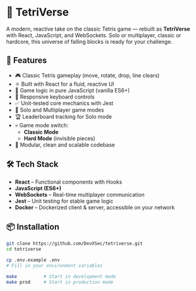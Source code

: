 # 🌌 TetriVerse

A modern, reactive take on the classic Tetris game — rebuilt as **TetriVerse** with React, JavaScript, and WebSockets. Solo or multiplayer, classic or hardcore, this universe of falling blocks is ready for your challenge.

## 🚀 Features

- 🎮 Classic Tetris gameplay (move, rotate, drop, line clears)
- ⚛️ Built with React for a fluid, reactive UI
- 🔧 Game logic in pure JavaScript (vanilla ES6+)
- 🎹 Responsive keyboard controls
- ✅ Unit-tested core mechanics with Jest
- 🧱 Solo and Multiplayer game modes
- 🏆 Leaderboard tracking for Solo mode
- 💀 Game mode switch:  
  - **Classic Mode**  
  - **Hard Mode** (invisible pieces)
- 🎨 Modular, clean and scalable codebase

## 🛠️ Tech Stack

- **React** – Functional components with Hooks
- **JavaScript (ES6+)**
- **WebSockets** – Real-time multiplayer communication
- **Jest** – Unit testing for stable game logic
- **Docker** – Dockerized client & server, accessible on your network

## 📦 Installation

```bash
git clone https://github.com/DevXSec/tetriverse.git
cd tetriverse

cp .env.example .env
# Fill in your environment variables

make          # Start in development mode
make prod     # Start in production mode
```